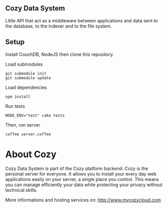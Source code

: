 ## Cozy Data System

Little API that act as a middleware between applications and data sent to the 
database, to the indexer and to the file system.

## Setup 

Install CouchDB, NodeJS then clone this repository.

Load submodules

    git submodule init
    git submodule update

Load dependencies

    npm install

Run tests

    NODE_ENV="test" cake tests

Then, run server

    coffee server.coffee


# About Cozy

Cozy Data System is part of the Cozy platform backend. Cozy is the personal
server for everyone. It allows you to install your every day web applications 
easily on your server, a single place you control. This means you can manage 
efficiently your data while protecting your privacy without technical skills.

More informations and hosting services on:
http://www.mycozycloud.com
